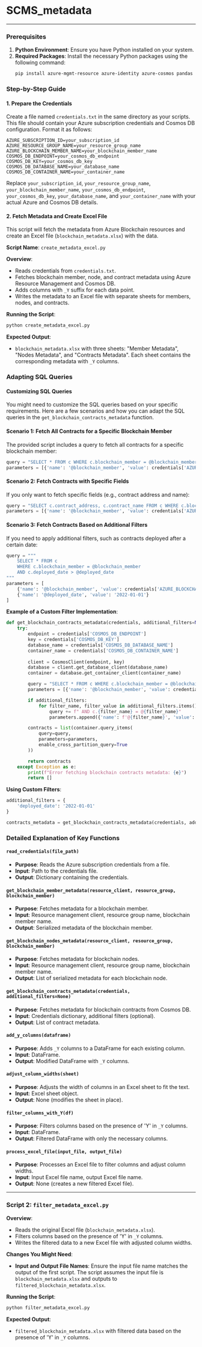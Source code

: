 # SCMS_metadata
---

### Prerequisites

1. **Python Environment**: Ensure you have Python installed on your system.
2. **Required Packages**: Install the necessary Python packages using the following command:
    ```sh
    pip install azure-mgmt-resource azure-identity azure-cosmos pandas openpyxl
    ```

### Step-by-Step Guide

#### 1. Prepare the Credentials

Create a file named `credentials.txt` in the same directory as your scripts. This file should contain your Azure subscription credentials and Cosmos DB configuration. Format it as follows:
```plaintext
AZURE_SUBSCRIPTION_ID=your_subscription_id
AZURE_RESOURCE_GROUP_NAME=your_resource_group_name
AZURE_BLOCKCHAIN_MEMBER_NAME=your_blockchain_member_name
COSMOS_DB_ENDPOINT=your_cosmos_db_endpoint
COSMOS_DB_KEY=your_cosmos_db_key
COSMOS_DB_DATABASE_NAME=your_database_name
COSMOS_DB_CONTAINER_NAME=your_container_name
```

Replace `your_subscription_id`, `your_resource_group_name`, `your_blockchain_member_name`, `your_cosmos_db_endpoint`, `your_cosmos_db_key`, `your_database_name`, and `your_container_name` with your actual Azure and Cosmos DB details.

#### 2. Fetch Metadata and Create Excel File

This script will fetch the metadata from Azure Blockchain resources and create an Excel file (`blockchain_metadata.xlsx`) with the data.

**Script Name**: `create_metadata_excel.py`

**Overview**:
- Reads credentials from `credentials.txt`.
- Fetches blockchain member, node, and contract metadata using Azure Resource Management and Cosmos DB.
- Adds columns with `_Y` suffix for each data point.
- Writes the metadata to an Excel file with separate sheets for members, nodes, and contracts.

**Running the Script**:
```sh
python create_metadata_excel.py
```

**Expected Output**:
- `blockchain_metadata.xlsx` with three sheets: "Member Metadata", "Nodes Metadata", and "Contracts Metadata". Each sheet contains the corresponding metadata with `_Y` columns.

### Adapting SQL Queries

#### Customizing SQL Queries

You might need to customize the SQL queries based on your specific requirements. Here are a few scenarios and how you can adapt the SQL queries in the `get_blockchain_contracts_metadata` function.

#### Scenario 1: Fetch All Contracts for a Specific Blockchain Member
The provided script includes a query to fetch all contracts for a specific blockchain member:
```python
query = "SELECT * FROM c WHERE c.blockchain_member = @blockchain_member"
parameters = [{'name': '@blockchain_member', 'value': credentials['AZURE_BLOCKCHAIN_MEMBER_NAME']}]
```

#### Scenario 2: Fetch Contracts with Specific Fields
If you only want to fetch specific fields (e.g., contract address and name):
```python
query = "SELECT c.contract_address, c.contract_name FROM c WHERE c.blockchain_member = @blockchain_member"
parameters = [{'name': '@blockchain_member', 'value': credentials['AZURE_BLOCKCHAIN_MEMBER_NAME']}]
```

#### Scenario 3: Fetch Contracts Based on Additional Filters
If you need to apply additional filters, such as contracts deployed after a certain date:
```python
query = """
    SELECT * FROM c 
    WHERE c.blockchain_member = @blockchain_member 
    AND c.deployed_date > @deployed_date
"""
parameters = [
    {'name': '@blockchain_member', 'value': credentials['AZURE_BLOCKCHAIN_MEMBER_NAME']},
    {'name': '@deployed_date', 'value': '2022-01-01'}
]
```

**Example of a Custom Filter Implementation**:
```python
def get_blockchain_contracts_metadata(credentials, additional_filters=None):
    try:
        endpoint = credentials['COSMOS_DB_ENDPOINT']
        key = credentials['COSMOS_DB_KEY']
        database_name = credentials['COSMOS_DB_DATABASE_NAME']
        container_name = credentials['COSMOS_DB_CONTAINER_NAME']
        
        client = CosmosClient(endpoint, key)
        database = client.get_database_client(database_name)
        container = database.get_container_client(container_name)

        query = "SELECT * FROM c WHERE c.blockchain_member = @blockchain_member"
        parameters = [{'name': '@blockchain_member', 'value': credentials['AZURE_BLOCKCHAIN_MEMBER_NAME']}]

        if additional_filters:
            for filter_name, filter_value in additional_filters.items():
                query += f" AND c.{filter_name} = @{filter_name}"
                parameters.append({'name': f'@{filter_name}', 'value': filter_value})

        contracts = list(container.query_items(
            query=query,
            parameters=parameters,
            enable_cross_partition_query=True
        ))

        return contracts
    except Exception as e:
        print(f"Error fetching blockchain contracts metadata: {e}")
        return []
```

**Using Custom Filters**:
```python
additional_filters = {
    'deployed_date': '2022-01-01'
}

contracts_metadata = get_blockchain_contracts_metadata(credentials, additional_filters)
```

### Detailed Explanation of Key Functions

#### `read_credentials(file_path)`
- **Purpose**: Reads the Azure subscription credentials from a file.
- **Input**: Path to the credentials file.
- **Output**: Dictionary containing the credentials.

#### `get_blockchain_member_metadata(resource_client, resource_group, blockchain_member)`
- **Purpose**: Fetches metadata for a blockchain member.
- **Input**: Resource management client, resource group name, blockchain member name.
- **Output**: Serialized metadata of the blockchain member.

#### `get_blockchain_nodes_metadata(resource_client, resource_group, blockchain_member)`
- **Purpose**: Fetches metadata for blockchain nodes.
- **Input**: Resource management client, resource group name, blockchain member name.
- **Output**: List of serialized metadata for each blockchain node.

#### `get_blockchain_contracts_metadata(credentials, additional_filters=None)`
- **Purpose**: Fetches metadata for blockchain contracts from Cosmos DB.
- **Input**: Credentials dictionary, additional filters (optional).
- **Output**: List of contract metadata.

#### `add_y_columns(dataframe)`
- **Purpose**: Adds `_Y` columns to a DataFrame for each existing column.
- **Input**: DataFrame.
- **Output**: Modified DataFrame with `_Y` columns.

#### `adjust_column_widths(sheet)`
- **Purpose**: Adjusts the width of columns in an Excel sheet to fit the text.
- **Input**: Excel sheet object.
- **Output**: None (modifies the sheet in place).

#### `filter_columns_with_Y(df)`
- **Purpose**: Filters columns based on the presence of 'Y' in `_Y` columns.
- **Input**: DataFrame.
- **Output**: Filtered DataFrame with only the necessary columns.

#### `process_excel_file(input_file, output_file)`
- **Purpose**: Processes an Excel file to filter columns and adjust column widths.
- **Input**: Input Excel file name, output Excel file name.
- **Output**: None (creates a new filtered Excel file).

---

### Script 2: `filter_metadata_excel.py`

**Overview**:
- Reads the original Excel file (`blockchain_metadata.xlsx`).
- Filters columns based on the presence of 'Y' in `_Y` columns.
- Writes the filtered data to a new Excel file with adjusted column widths.

**Changes You Might Need**:
- **Input and Output File Names**: Ensure the input file name matches the output of the first script. The script assumes the input file is `blockchain_metadata.xlsx` and outputs to `filtered_blockchain_metadata.xlsx`.

**Running the Script**:
```sh
python filter_metadata_excel.py
```

**Expected Output**:
- `filtered_blockchain_metadata.xlsx` with filtered data based on the presence of 'Y' in `_Y` columns.
